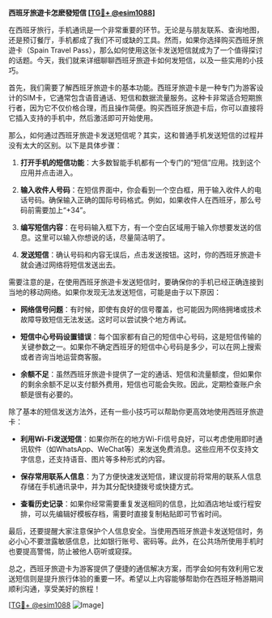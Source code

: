 **西班牙旅遊卡怎麽發短信 [[TG💪+ @esim1088](https://t.me/s/esim1088)]**

在西班牙旅行，手机通讯是一个非常重要的环节。无论是与朋友联系、查询地图，还是预订餐厅，手机都成了我们不可或缺的工具。然而，如果你选择购买西班牙旅遊卡（Spain Travel Pass），那么如何使用这张卡发送短信就成为了一个值得探讨的话题。今天，我们就来详细聊聊西班牙旅遊卡如何发短信，以及一些实用的小技巧。

首先，我们需要了解西班牙旅遊卡的基本功能。西班牙旅遊卡是一种专门为游客设计的SIM卡，它通常包含语音通话、短信和数据流量服务。这种卡非常适合短期旅行者，因为它不仅价格合理，而且操作简便。购买西班牙旅遊卡后，你可以直接将它插入支持的手机中，然后激活即可开始使用。

那么，如何通过西班牙旅遊卡发送短信呢？其实，这和普通手机发送短信的过程并没有太大的区别。以下是具体步骤：

1. **打开手机的短信功能**：大多数智能手机都有一个专门的“短信”应用。找到这个应用并点击进入。
   
2. **输入收件人号码**：在短信界面中，你会看到一个空白框，用于输入收件人的电话号码。确保输入正确的国际号码格式。例如，如果收件人在西班牙，那么号码前需要加上“+34”。

3. **编写短信内容**：在号码输入框下方，有一个空白区域用于输入你想要发送的信息。这里可以输入你想说的话，尽量简洁明了。

4. **发送短信**：确认号码和内容无误后，点击发送按钮。这时，你的西班牙旅遊卡就会通过网络将短信发送出去。

需要注意的是，在使用西班牙旅遊卡发送短信时，要确保你的手机已经正确连接到当地的移动网络。如果你发现无法发送短信，可能是由于以下原因：

- **网络信号问题**：有时候，即使有良好的信号覆盖，也可能因为网络拥堵或技术故障导致短信无法发送。这时可以尝试换个地方再试。
  
- **短信中心号码设置错误**：每个国家都有自己的短信中心号码，这是短信传输的关键参数之一。如果你不确定西班牙的短信中心号码是多少，可以在网上搜索或者咨询当地运营商客服。

- **余额不足**：虽然西班牙旅遊卡提供了一定的通话、短信和流量额度，但如果你的剩余余额不足以支付额外费用，短信也可能会失败。因此，定期检查账户余额是很有必要的。

除了基本的短信发送方法外，还有一些小技巧可以帮助你更高效地使用西班牙旅遊卡：

- **利用Wi-Fi发送短信**：如果你所在的地方Wi-Fi信号良好，可以考虑使用即时通讯软件（如WhatsApp、WeChat等）来发送免费消息。这些应用不仅支持文字信息，还支持语音、图片等多种形式的内容。

- **保存常用联系人信息**：为了方便快速发送短信，建议提前将常用的联系人信息存储在手机通讯录中，并为其分配快捷拨号或快捷方式。

- **查看历史记录**：如果你经常需要重复发送相同的信息，比如酒店地址或行程安排，可以先编辑好模板存档，需要时直接复制粘贴即可节省时间。

最后，还要提醒大家注意保护个人信息安全。当使用西班牙旅遊卡发送短信时，务必小心不要泄露敏感信息，比如银行账号、密码等。此外，在公共场所使用手机时也要提高警惕，防止被他人窃听或窥探。

总之，西班牙旅遊卡为游客提供了便捷的通信解决方案，而学会如何有效利用它发送短信则是提升旅行体验的重要一环。希望以上内容能够帮助你在西班牙畅游期间顺利沟通，享受美好的旅程！

[[TG💪+ @esim1088](https://t.me/s/esim1088) ![Image](https://i.postimg.cc/4NQfJmqS/Snipaste-2025-05-13-00-14-12.png)]